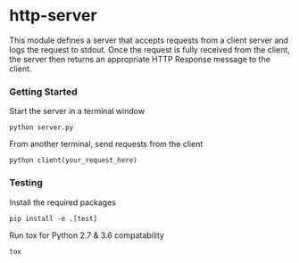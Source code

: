 # http-server

This module defines a server that accepts requests from a client server and logs the request to stdout. Once the request is fully received from the client, the server then returns an appropriate HTTP Response message to the client.

### Getting Started

Start the server in a terminal window
```
python server.py
```

From another terminal, send requests from the client
```
python client(your_request_here)
```

### Testing

Install the required packages
```
pip install -e .[test]
```

Run tox for Python 2.7 & 3.6 compatability
```
tox
```